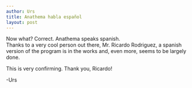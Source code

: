 ```yaml
---
author: Urs
title: Anathema habla español
layout: post
---
```


Now what? Correct. Anathema speaks spanish.  
Thanks to a very cool person out there, Mr. Ricardo Rodriguez, a spanish version of the program is in the works and, even more, seems to be largely done.

This is very confirming.
Thank you, Ricardo!

-Urs